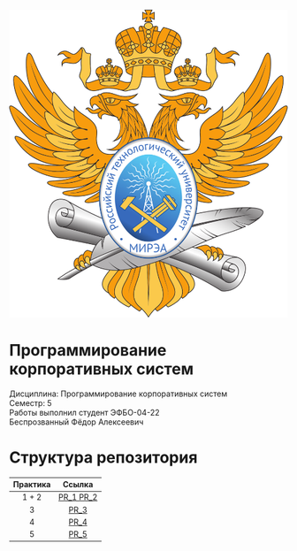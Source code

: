 ![](https://github.com/Axialer/PKS_repo/blob/main/MIREA_Gerb_Colour.svg)
# Программирование корпоративных систем

Дисциплина: Программирование корпоративных систем
\
Семестр: 5
\
Работы выполнил студент ЭФБО-04-22
\
Беспрозванный Фёдор Алексеевич

# Структура репозитория
| Практика | Ссылка |
|:-------------:|:---------------:| 
| 1 + 2 | [PR_1 PR_2](https://github.com/Axialer/PKS_repo/tree/PKS_1_2) |
| 3 | [PR_3](https://github.com/Axialer/PKS_repo/tree/PKS_3) |
| 4 | [PR_4](https://github.com/Axialer/PKS_repo/tree/PKS_4) |
| 5 | [PR_5](https://github.com/Axialer/PKS_repo/tree/PKS_5) |
